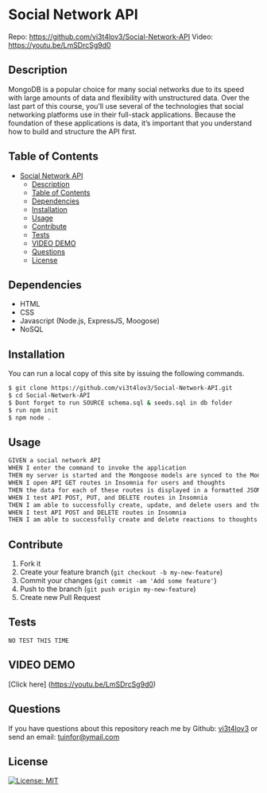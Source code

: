 # Social Network API
Repo: https://github.com/vi3t4lov3/Social-Network-API
Video: https://youtu.be/LmSDrcSg9d0
## Description
MongoDB is a popular choice for many social networks due to its speed with large amounts of data and flexibility with unstructured data. Over the last part of this course, you’ll use several of the technologies that social networking platforms use in their full-stack applications. Because the foundation of these applications is data, it’s important that you understand how to build and structure the API first.

## Table of Contents

- [Social Network API](#social-network-api)
  - [Description](#description)
  - [Table of Contents](#table-of-contents)
  - [Dependencies](#dependencies)
  - [Installation](#installation)
  - [Usage](#usage)
  - [Contribute](#contribute)
  - [Tests](#tests)
  - [VIDEO DEMO](#video-demo)
  - [Questions](#questions)
  - [License](#license)

## Dependencies

- HTML
- CSS
- Javascript (Node.js, ExpressJS, Moogose)
- NoSQL

## Installation

You can run a local copy of this site by issuing the following commands.

```bash
$ git clone https://github.com/vi3t4lov3/Social-Network-API.git
$ cd Social-Network-API
$ Dont forget to run SOURCE schema.sql & seeds.sql in db folder
$ run npm init 
$ npm node .
```

## Usage

```md
GIVEN a social network API
WHEN I enter the command to invoke the application
THEN my server is started and the Mongoose models are synced to the MongoDB database
WHEN I open API GET routes in Insomnia for users and thoughts
THEN the data for each of these routes is displayed in a formatted JSON
WHEN I test API POST, PUT, and DELETE routes in Insomnia
THEN I am able to successfully create, update, and delete users and thoughts in my database
WHEN I test API POST and DELETE routes in Insomnia
THEN I am able to successfully create and delete reactions to thoughts and add and remove friends to a user’s friend list
```

## Contribute

1. Fork it
2. Create your feature branch (`git checkout -b my-new-feature`)
3. Commit your changes (`git commit -am 'Add some feature'`)
4. Push to the branch (`git push origin my-new-feature`)
5. Create new Pull Request

## Tests

```
NO TEST THIS TIME
```

## VIDEO DEMO

[Click here] (https://youtu.be/LmSDrcSg9d0) 
## Questions

If you have questions about this repository reach me by Github: [vi3t4lov3](https://github.com/vi3t4lov3)
or send an email: tuinfor@ymail.com

## License

[![License: MIT](https://img.shields.io/badge/License-MIT-yellow.svg)](https://opensource.org/licenses/MIT)

